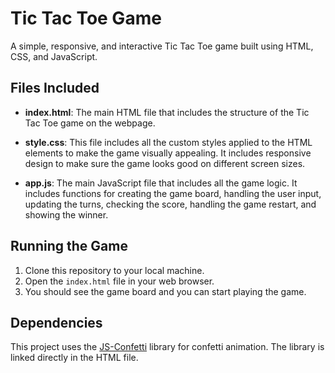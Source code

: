 # Tic Tac Toe Game

A simple, responsive, and interactive Tic Tac Toe game built using HTML, CSS, and JavaScript.

## Files Included

- **index.html**: The main HTML file that includes the structure of the Tic Tac Toe game on the webpage.

- **style.css**: This file includes all the custom styles applied to the HTML elements to make the game visually appealing. It includes responsive design to make sure the game looks good on different screen sizes.

- **app.js**: The main JavaScript file that includes all the game logic. It includes functions for creating the game board, handling the user input, updating the turns, checking the score, handling the game restart, and showing the winner.

## Running the Game

1. Clone this repository to your local machine.
2. Open the `index.html` file in your web browser.
3. You should see the game board and you can start playing the game.

## Dependencies

This project uses the [JS-Confetti](https://www.npmjs.com/package/js-confetti) library for confetti animation. The library is linked directly in the HTML file.
